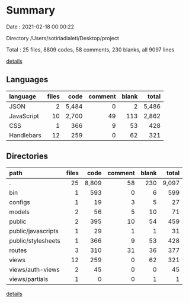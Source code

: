 # Summary

Date : 2021-02-18 00:00:22

Directory /Users/sotiriadialeti/Desktop/project

Total : 25 files,  8809 codes, 58 comments, 230 blanks, all 9097 lines

[details](details.md)

## Languages
| language | files | code | comment | blank | total |
| :--- | ---: | ---: | ---: | ---: | ---: |
| JSON | 2 | 5,484 | 0 | 2 | 5,486 |
| JavaScript | 10 | 2,700 | 49 | 113 | 2,862 |
| CSS | 1 | 366 | 9 | 53 | 428 |
| Handlebars | 12 | 259 | 0 | 62 | 321 |

## Directories
| path | files | code | comment | blank | total |
| :--- | ---: | ---: | ---: | ---: | ---: |
| . | 25 | 8,809 | 58 | 230 | 9,097 |
| bin | 1 | 593 | 0 | 6 | 599 |
| configs | 1 | 19 | 3 | 5 | 27 |
| models | 2 | 56 | 5 | 10 | 71 |
| public | 2 | 395 | 10 | 54 | 459 |
| public/javascripts | 1 | 29 | 1 | 1 | 31 |
| public/stylesheets | 1 | 366 | 9 | 53 | 428 |
| routes | 3 | 310 | 31 | 36 | 377 |
| views | 12 | 259 | 0 | 62 | 321 |
| views/auth-views | 2 | 45 | 0 | 0 | 45 |
| views/partials | 1 | 0 | 0 | 1 | 1 |

[details](details.md)
